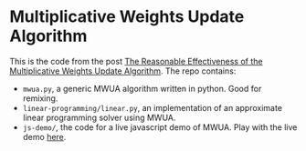 # Multiplicative Weights Update Algorithm

This is the code from the post [The Reasonable Effectiveness of the Multiplicative Weights Update Algorithm](https://jeremykun.com/2017/02/27/the-reasonable-effectiveness-of-the-multiplicative-weights-update-algorithm/). The repo contains:

 - `mwua.py`, a generic MWUA algorithm written in python. Good for remixing.
 - `linear-programming/linear.py`, an implementation of an approximate linear programming solver using MWUA.
 - `js-demo/`, the code for a live javascript demo of MWUA. Play with the live demo [here](http://j2kun.github.io/mwua/index.html).

